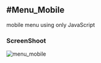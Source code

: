 <h2>#Menu_Mobile</h2>

<p>mobile menu using only JavaScript</p>

<h3>ScreenShoot</h3>

![menu_mobile](https://user-images.githubusercontent.com/69093389/92524781-103ff880-f1f9-11ea-9e2f-d76632b0e1ec.gif)
